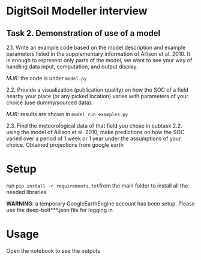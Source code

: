 
# DigitSoil Modeller interview
## Task 2. Demonstration of use of a model 

2.1.    Write an example code based on the model description and example parameters listed in the supplementary information of Allison et al. 2010. It is enough to represent only parts of the model, we want to see your way of handling data input, computation, and output display.

*MJR*: the code is under `model.py`

2.2.   Provide a visualization (publication quality) on how the SOC of a field nearby your place (or any picked location) varies with parameters of your choice (use dummy/sourced data).  

*MJR*: results are shown in `model_run_examples.py`

2.3.    Find the meteorological data of that field you chose in subtask 2.2. using the model of Allison et al. 2010, make predictions on how the SOC varied over a period of 1 week or 1 year under the assumptions of your choice.
Obtained projections from google earth

# Setup 
run `pip install -r requirements.txt`from the main folder to install all the needed libraries


**WARNING**: a temporary GoogleEarthEngine account has been setup. Please use the deep-bolt***.json file for logging in
# Usage

Open the notebook to see the outputs
